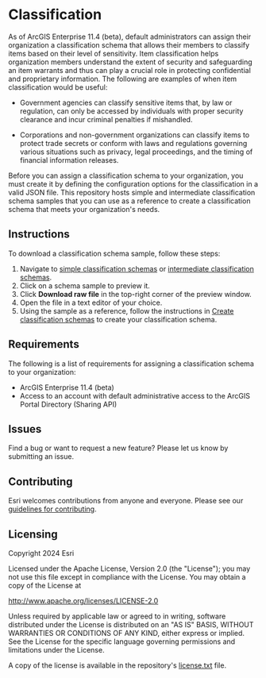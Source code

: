 # Classification

As of ArcGIS Enterprise 11.4 (beta), default administrators can assign their organization a classification schema that allows their members to classify items based on their level of sensitivity. Item classification helps organization members understand the extent of security and safeguarding an item warrants and thus can play a crucial role in protecting confidential and proprietary information. The following are examples of when item classification would be useful:

* Government agencies can classify sensitive items that, by law or regulation, can only be accessed by individuals with proper security clearance and incur criminal penalties if mishandled.

* Corporations and non-government organizations can classify items to protect trade secrets or conform with laws and regulations governing various situations such as privacy, legal proceedings, and the timing of financial information releases.

Before you can assign a classification schema to your organization, you must create it by defining the configuration options for the classification in a valid JSON file. This repository hosts simple and intermediate classification schema samples that you can use as a reference to create a classification schema that meets your organization's needs.

## Instructions

To download a classification schema sample, follow these steps:

1. Navigate to [simple classification schemas](https://github.com/ArcGIS/classification/tree/main/simple%20classification%20schemas) or [intermediate classification schemas](https://github.com/ArcGIS/classification/tree/main/intermediate%20classification%20schemas).
2. Click on a schema sample to preview it.
3. Click **Download raw file** in the top-right corner of the preview window.
4. Open the file in a text editor of your choice.
5. Using the sample as a reference, follow the instructions in [Create classification schemas](https://github.com/ArcGIS/classification/blob/main/Create%20classification%20schemas.md) to create your classification schema.

## Requirements

The following is a list of requirements for assigning a classification schema to your organization:

* ArcGIS Enterprise 11.4 (beta)
* Access to an account with default administrative access to the ArcGIS Portal Directory (Sharing API)

## Issues

Find a bug or want to request a new feature?  Please let us know by submitting an issue.

## Contributing

Esri welcomes contributions from anyone and everyone. Please see our [guidelines for contributing](https://github.com/esri/contributing).

## Licensing

Copyright 2024 Esri

Licensed under the Apache License, Version 2.0 (the "License");
you may not use this file except in compliance with the License.
You may obtain a copy of the License at

   http://www.apache.org/licenses/LICENSE-2.0

Unless required by applicable law or agreed to in writing, software
distributed under the License is distributed on an "AS IS" BASIS,
WITHOUT WARRANTIES OR CONDITIONS OF ANY KIND, either express or implied.
See the License for the specific language governing permissions and
limitations under the License.

A copy of the license is available in the repository's [license.txt](https://github.com/ArcGIS/classification/blob/main/LICENSE.txt) file.
